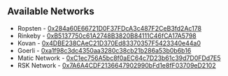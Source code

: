 ## Available Networks

- Ropsten - [0x284a60E66721D0F37FDcA3c487F2CeB3fd2Ac178](https://ropsten.etherscan.io/address/0x284a60E66721D0F37FDcA3c487F2CeB3fd2Ac178)
- Rinkeby - [0xB5137750c61A2748B3820B84111C46fCA17A5798](https://rinkeby.etherscan.io/address/0xB5137750c61A2748B3820B84111C46fCA17A5798)
- Kovan - [0x4DBE238CAeC21D370Ed83370357F5423340e44a0](https://kovan.etherscan.io/address/0x4DBE238CAeC21D370Ed83370357F5423340e44a0)
- Goerli - [0xa1f98c3dc4350aa3280c38cb21b286a53b0b6b16](https://goerli.etherscan.io/address/0xa1f98c3dc4350aa3280c38cb21b286a53b0b6b16)
- Matic Network - [0xC1ec756A5bc8f0aEC64c7D23b61c39d7D0FDd7E5](https://mumbai-explorer.matic.today/address/0xC1ec756A5bc8f0aEC64c7D23b61c39d7D0FDd7E5)
- RSK Network - [0x7A6A4CDF2136647902990bFd1e8fF03709eD2102](https://explorer.testnet.rsk.co/address/0x7A6A4CDF2136647902990bFd1e8fF03709eD2102)
